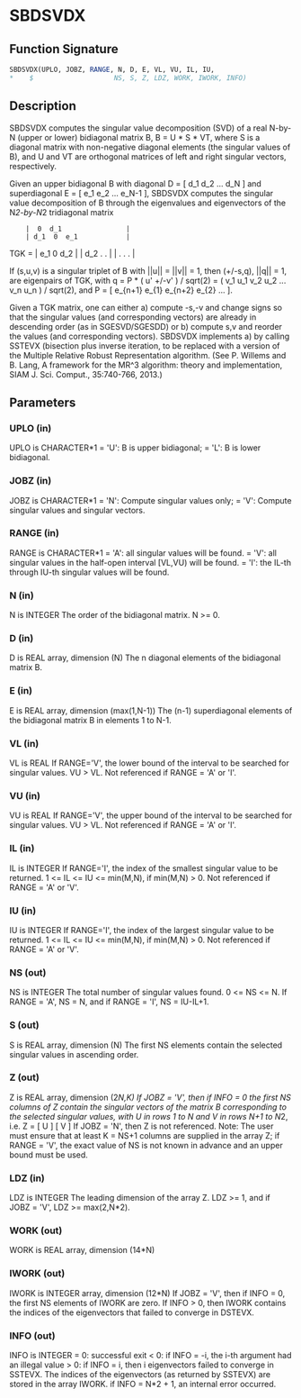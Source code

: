# SBDSVDX

## Function Signature

```fortran
SBDSVDX(UPLO, JOBZ, RANGE, N, D, E, VL, VU, IL, IU,
*    $                    NS, S, Z, LDZ, WORK, IWORK, INFO)
```

## Description


  SBDSVDX computes the singular value decomposition (SVD) of a real
  N-by-N (upper or lower) bidiagonal matrix B, B = U * S * VT,
  where S is a diagonal matrix with non-negative diagonal elements
  (the singular values of B), and U and VT are orthogonal matrices
  of left and right singular vectors, respectively.

  Given an upper bidiagonal B with diagonal D = [ d_1 d_2 ... d_N ]
  and superdiagonal E = [ e_1 e_2 ... e_N-1 ], SBDSVDX computes the
  singular value decomposition of B through the eigenvalues and
  eigenvectors of the N*2-by-N*2 tridiagonal matrix

        |  0  d_1                |
        | d_1  0  e_1            |
  TGK = |     e_1  0  d_2        |
        |         d_2  .   .     |
        |              .   .   . |

  If (s,u,v) is a singular triplet of B with ||u|| = ||v|| = 1, then
  (+/-s,q), ||q|| = 1, are eigenpairs of TGK, with q = P * ( u' +/-v' ) /
  sqrt(2) = ( v_1 u_1 v_2 u_2 ... v_n u_n ) / sqrt(2), and
  P = [ e_{n+1} e_{1} e_{n+2} e_{2} ... ].

  Given a TGK matrix, one can either a) compute -s,-v and change signs
  so that the singular values (and corresponding vectors) are already in
  descending order (as in SGESVD/SGESDD) or b) compute s,v and reorder
  the values (and corresponding vectors). SBDSVDX implements a) by
  calling SSTEVX (bisection plus inverse iteration, to be replaced
  with a version of the Multiple Relative Robust Representation
  algorithm. (See P. Willems and B. Lang, A framework for the MR^3
  algorithm: theory and implementation, SIAM J. Sci. Comput.,
  35:740-766, 2013.)

## Parameters

### UPLO (in)

UPLO is CHARACTER*1 = 'U': B is upper bidiagonal; = 'L': B is lower bidiagonal.

### JOBZ (in)

JOBZ is CHARACTER*1 = 'N': Compute singular values only; = 'V': Compute singular values and singular vectors.

### RANGE (in)

RANGE is CHARACTER*1 = 'A': all singular values will be found. = 'V': all singular values in the half-open interval [VL,VU) will be found. = 'I': the IL-th through IU-th singular values will be found.

### N (in)

N is INTEGER The order of the bidiagonal matrix. N >= 0.

### D (in)

D is REAL array, dimension (N) The n diagonal elements of the bidiagonal matrix B.

### E (in)

E is REAL array, dimension (max(1,N-1)) The (n-1) superdiagonal elements of the bidiagonal matrix B in elements 1 to N-1.

### VL (in)

VL is REAL If RANGE='V', the lower bound of the interval to be searched for singular values. VU > VL. Not referenced if RANGE = 'A' or 'I'.

### VU (in)

VU is REAL If RANGE='V', the upper bound of the interval to be searched for singular values. VU > VL. Not referenced if RANGE = 'A' or 'I'.

### IL (in)

IL is INTEGER If RANGE='I', the index of the smallest singular value to be returned. 1 <= IL <= IU <= min(M,N), if min(M,N) > 0. Not referenced if RANGE = 'A' or 'V'.

### IU (in)

IU is INTEGER If RANGE='I', the index of the largest singular value to be returned. 1 <= IL <= IU <= min(M,N), if min(M,N) > 0. Not referenced if RANGE = 'A' or 'V'.

### NS (out)

NS is INTEGER The total number of singular values found. 0 <= NS <= N. If RANGE = 'A', NS = N, and if RANGE = 'I', NS = IU-IL+1.

### S (out)

S is REAL array, dimension (N) The first NS elements contain the selected singular values in ascending order.

### Z (out)

Z is REAL array, dimension (2*N,K) If JOBZ = 'V', then if INFO = 0 the first NS columns of Z contain the singular vectors of the matrix B corresponding to the selected singular values, with U in rows 1 to N and V in rows N+1 to N*2, i.e. Z = [ U ] [ V ] If JOBZ = 'N', then Z is not referenced. Note: The user must ensure that at least K = NS+1 columns are supplied in the array Z; if RANGE = 'V', the exact value of NS is not known in advance and an upper bound must be used.

### LDZ (in)

LDZ is INTEGER The leading dimension of the array Z. LDZ >= 1, and if JOBZ = 'V', LDZ >= max(2,N*2).

### WORK (out)

WORK is REAL array, dimension (14*N)

### IWORK (out)

IWORK is INTEGER array, dimension (12*N) If JOBZ = 'V', then if INFO = 0, the first NS elements of IWORK are zero. If INFO > 0, then IWORK contains the indices of the eigenvectors that failed to converge in DSTEVX.

### INFO (out)

INFO is INTEGER = 0: successful exit < 0: if INFO = -i, the i-th argument had an illegal value > 0: if INFO = i, then i eigenvectors failed to converge in SSTEVX. The indices of the eigenvectors (as returned by SSTEVX) are stored in the array IWORK. if INFO = N*2 + 1, an internal error occurred.

